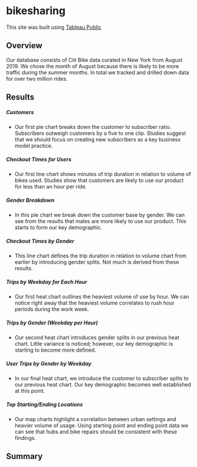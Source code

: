 # bikesharing

This site was built using [Tableau Public](https://public.tableau.com/views/NYC_Citibike_Challenge_16714044623130/Story1?:language=en-US&:display_count=n&:origin=viz_share_link)


## Overview

Our database consists of Citi Bike data curated in New York from August 2019. We chose the month of August because there is likely to be more traffic during the summer months. In total we tracked and drilled down data for over two million rides.

## Results

##### Customers
* Our first pie chart breaks down the customer to subscriber ratio. Subscribers outweigh customers by a five to one clip. Studies suggest that we should focus on creating new subscribers as a key business model practice.

##### Checkout Times for Users
* Our first line chart shows minutes of trip duration in relation to volume of bikes used. Studies show that customers are likely to use our product for less than an hour per ride.

##### Gender Breakdown
* In this pie chart we break down the customer base by gender. We can see from the results that males are more likely to use our product. This starts to form our key demographic. 

##### Checkout Times by Gender
* This line chart defines the trip duration in relation to volume chart from earlier by introducing gender splits. Not much is derived from these results. 

##### Trips by Weekday for Each Hour
* Our first heat chart outlines the heaviest volume of use by hour. We can notice right away that the heaviest volume correlates to rush hour periods during the work week.

##### Trips by Gender (Weekday per Hour)
* Our second heat chart introduces gender splits in our previous heat chart. Little variance is noticed; however, our key demographic is starting to become more defined.

##### User Trips by Gender by Weekday
* In our final heat chart, we introduce the customer to subscriber splits to our previous heat chart. Our key demographic becomes well established at this point. 

##### Top Starting/Ending Locations
* Our map charts highlight a correlation between urban settings and heavier volume of usage. Using starting point and ending point data we can see that hubs and bike repairs should be consistent with these findings. 

## Summary

